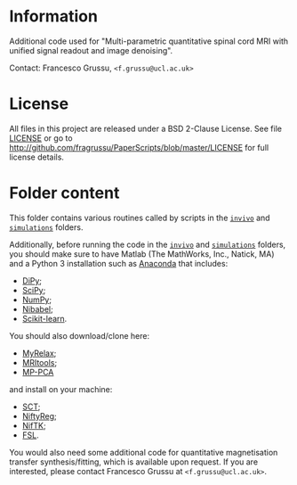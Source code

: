 # Information
Additional code used for 
"Multi-parametric quantitative spinal cord MRI with unified signal readout and image denoising".

Contact: Francesco Grussu, `<f.grussu@ucl.ac.uk>`


# License
All files in this project are released under a BSD 2-Clause License.
See file [LICENSE](http://github.com/fragrussu/PaperScripts/blob/master/LICENSE) or go to http://github.com/fragrussu/PaperScripts/blob/master/LICENSE for full license details.



# Folder content
This folder contains various routines called by scripts in the [`invivo`](https://github.com/fragrussu/PaperScripts/tree/master/sc_unireadout/invivo) and [`simulations`](https://github.com/fragrussu/PaperScripts/tree/master/sc_unireadout/simulations) folders.

Additionally, before running the code in the [`invivo`](https://github.com/fragrussu/PaperScripts/tree/master/sc_unireadout/invivo) and [`simulations`](https://github.com/fragrussu/PaperScripts/tree/master/sc_unireadout/simulations) folders, you should make sure to have Matlab (The MathWorks, Inc., Natick, MA) and a Python 3 installation such as [Anaconda](http://www.anaconda.com/distribution) that includes:
* [DiPy](http://dipy.org);
* [SciPy](http://www.scipy.org);
* [NumPy](https://numpy.org);
* [Nibabel](http://nipy.org/nibabel);
* [Scikit-learn](http://scikit-learn.org/stable).


You should also download/clone here:
* [MyRelax](http://github.com/fragrussu/MyRelax);
* [MRItools](http://github.com/fragrussu/MRItools);
* [MP-PCA](http://github.com/NYU-DiffusionMRI/mppca_denoise)


and install on your machine:
* [SCT](http://github.com/neuropoly/spinalcordtoolbox);
* [NiftyReg](http://cmictig.cs.ucl.ac.uk/wiki/index.php/NiftyReg);
* [NifTK](http://github.com/NifTK/NifTK);
* [FSL](http://fsl.fmrib.ox.ac.uk/fsl/fslwiki).


You would also need some additional code for quantitative magnetisation transfer synthesis/fitting, which is available upon request. If you are interested, please contact Francesco Grussu at `<f.grussu@ucl.ac.uk>`.






